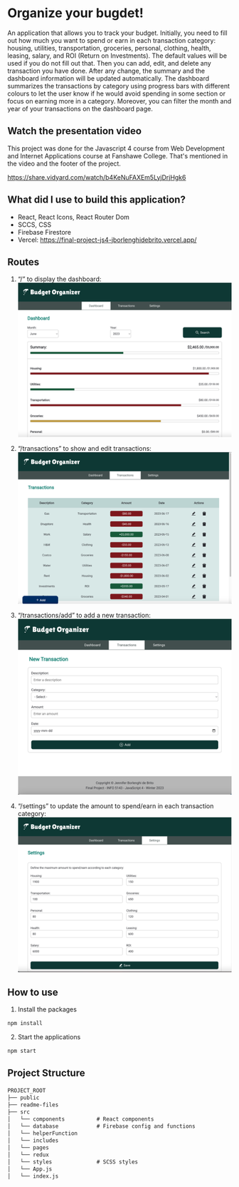 # Organize your bugdet!

An application that allows you to track your budget. Initially, you need to fill out how much you want to spend or earn in each transaction category: housing, utilities, transportation, groceries, personal, clothing, health, leasing, salary, and ROI (Return on Investments). The default values will be used if you do not fill out that.
Then you can add, edit, and delete any transaction you have done. After any change, the summary and the dashboard information will be updated automatically.
The dashboard summarizes the transactions by category using progress bars with different colours to let the user know if he would avoid spending in some section or focus on earning more in a category. Moreover, you can filter the month and year of your transactions on the dashboard page.

## Watch the presentation video

This project was done for the Javascript 4 course from Web Development and Internet Applications course at Fanshawe College. That's mentioned in the video and the footer of the project.

https://share.vidyard.com/watch/b4KeNuFAXEm5LyjDrjHgk6

## What did I use to build this application?

- React, React Icons, React Router Dom
- SCCS, CSS
- Firebase Firestore
- Vercel: https://final-project-js4-jborlenghidebrito.vercel.app/

## Routes

1. “/” to display the dashboard:
   ![screenshot](./readme-files/home.png)

2. “/transactions” to show and edit transactions:
   ![screenshot](./readme-files/transactions.png)

3. “/transactions/add” to add a new transaction:
   ![screenshot](./readme-files/newTransaction.png)

4. “/settings” to update the amount to spend/earn in each transaction category:
   ![screenshot](./readme-files/settings.png)

## How to use

1. Install the packages

```bash
npm install
```

2. Start the applications

```bash
npm start
```

## Project Structure

```
PROJECT_ROOT
├── public
├── readme-files
├── src
│   └── components          # React components
│   └── database            # Firebase config and functions
│   └── helperFunction
│   └── includes
│   └── pages
│   └── redux
│   └── styles              # SCSS styles
│   └── App.js
│   └── index.js
```
